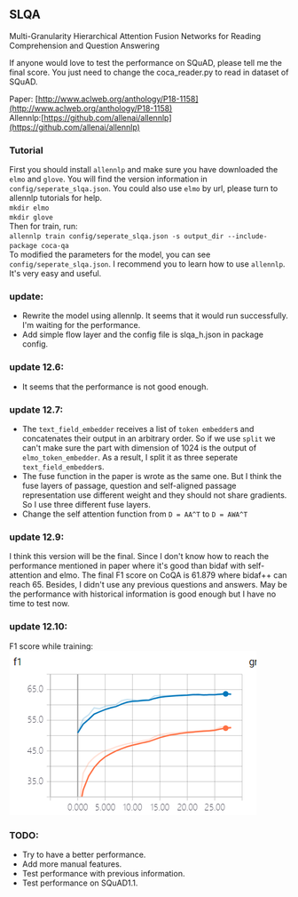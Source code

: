 ## SLQA

Multi-Granularity Hierarchical Attention Fusion Networks
for Reading Comprehension and Question Answering    

If anyone would love to test the performance on SQuAD, please tell me the final score. 
You just need to change the coca_reader.py to read in dataset of SQuAD.  

Paper: [http://www.aclweb.org/anthology/P18-1158](http://www.aclweb.org/anthology/P18-1158)  
Allennlp:[https://github.com/allenai/allennlp](https://github.com/allenai/allennlp)  

### Tutorial

First you should install `allennlp` and make sure you have downloaded the `elmo` and `glove`. You will find the version information in `config/seperate_slqa.json`. You could also use `elmo` by url, please turn to allennlp tutorials for help.  
`mkdir elmo`  
`mkdir glove`  
Then for train, run:  
`allennlp train config/seperate_slqa.json -s output_dir --include-package coca-qa`  
To modified the parameters for the model, you can see `config/seperate_slqa.json`. I recommend you to learn how to use `allennlp`. It's very easy and useful.


### update:
- Rewrite the model using allennlp. It seems that it would run successfully. I'm waiting for the performance. 
- Add simple flow layer and the config file is slqa_h.json in package config.

### update 12.6:
- It seems that the performance is not good enough.

### update 12.7:  
- The `text_field_embedder` receives a list of `token embedder`s and concatenates their output in an arbitrary order. So if we use `split` we can't make sure the part with dimension of 1024 is the output of `elmo_token_embedder`. As a result, I split it as three seperate `text_field_embedder`s.
- The fuse function in the paper is wrote as the same one. But I think the fuse layers of passage, question and self-aligned passage representation use different weight and they should not share gradients. So I use three different fuse layers.
- Change the self attention function from `D = AA^T` to `D = AWA^T`

### update 12.9:  
I think this version will be the final. Since I don't know how to reach the performance mentioned in paper where it's good than bidaf with self-attention and elmo.  The final F1 score on CoQA is 61.879 where bidaf++ can reach 65.  Besides, I didn't use any previous questions and answers. May be the performance with historical information is good enough but I have no time to test now.

### update 12.10:
F1 score while training:
![63.81](img/TIM截图20181210100021.png)

### TODO:  
- Try to have a better performance.
- Add more manual features.
- Test performance with previous information.
- Test performance on SQuAD1.1.
